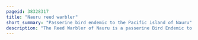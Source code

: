```yaml
---
pageid: 38328317
title: "Nauru reed warbler"
short_summary: "Passerine bird endemic to the Pacific island of Nauru"
description: "The Reed Warbler of Nauru is a passerine Bird Endemic to the Island of Nauru in the Pacific Ocean. It is one of only two native Breeding Land Birds on Nauru and is the only Passerine found on the Island. It is related to other micronesian Reed Warblers that evolved from one of several Radiations of the Genus across the Pacific. Related Warblers on nearby Islands include the Caroline Reed Warbler with which the Species of Nauru was initially confused and the nightingale Reed Warbler which was sometimes considered the same Species."
---
```

